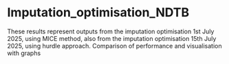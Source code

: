 # Imputation_optimisation_NDTB

These results represent outputs from the imputation optimisation 1st July 2025, using MICE method, 
also from the imputation optimisation 15th July 2025, using hurdle approach. 
Comparison of performance and visualisation with graphs
